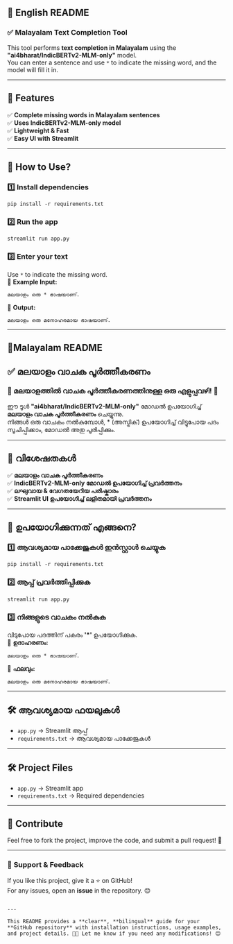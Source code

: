 
## 📜 **English README**  

### ✅ **Malayalam Text Completion Tool**
This tool performs **text completion in Malayalam** using the **"ai4bharat/IndicBERTv2-MLM-only"** model.  
You can enter a sentence and use `*` to indicate the missing word, and the model will fill it in.

---

## 🔧 **Features**  
✅ **Complete missing words in Malayalam sentences**  
✅ **Uses IndicBERTv2-MLM-only model**  
✅ **Lightweight & Fast**  
✅ **Easy UI with Streamlit**  

---

## 🚀 **How to Use?**  
### 1️⃣ **Install dependencies**
```
pip install -r requirements.txt
```

### 2️⃣ **Run the app**
```
streamlit run app.py
```

### 3️⃣ **Enter your text**
Use `*` to indicate the missing word.  
🔹 **Example Input:**  
   ```
   മലയാളം ഒരു * ഭാഷയാണ്.
   ```
🔹 **Output:**  
   ```
   മലയാളം ഒരു മനോഹരമായ ഭാഷയാണ്.
   ```

---


## **📜Malayalam README**  


## ✅ മലയാളം വാചക പൂർത്തീകരണം

### 🌟 മലയാളത്തിൽ വാചക പൂർത്തീകരണത്തിനുള്ള ഒരു എളുപ്പവഴി! 🚀

ഈ ടൂൾ **"ai4bharat/IndicBERTv2-MLM-only"** മോഡൽ ഉപയോഗിച്ച് **മലയാളം വാചക പൂർത്തീകരണം** ചെയ്യുന്നു.  
നിങ്ങൾ ഒരു വാചകം നൽകുമ്പോൾ, * (അസ്ട്രിക്) ഉപയോഗിച്ച് വിട്ടുപോയ പദം സൂചിപ്പിക്കാം, മോഡൽ അതു പൂരിപ്പിക്കും.

---

## 🔧 **വിശേഷതകൾ**  
✅ **മലയാളം വാചക പൂർത്തീകരണം**  
✅ **IndicBERTv2-MLM-only മോഡൽ ഉപയോഗിച്ച് പ്രവർത്തനം**  
✅ **ലഘുവായ & വേഗതയേറിയ പരിഷ്കാരം**  
✅ **Streamlit UI ഉപയോഗിച്ച് ലളിതമായി പ്രവർത്തനം**  

---

## 🚀 **ഉപയോഗിക്കുന്നത് എങ്ങനെ?**  
### 1️⃣ **ആവശ്യമായ പാക്കേജുകൾ ഇൻസ്റ്റാൾ ചെയ്യുക**
```
pip install -r requirements.txt
```

### 2️⃣ **ആപ്പ് പ്രവർത്തിപ്പിക്കുക**
```
streamlit run app.py
```

### 3️⃣ **നിങ്ങളുടെ വാചകം നൽകുക**
വിടുപോയ പദത്തിന് പകരം **'*'** ഉപയോഗിക്കുക.  
🔹 **ഉദാഹരണം:**  
   ```
   മലയാളം ഒരു * ഭാഷയാണ്.
   ```
🔹 **ഫലവും:**  
   ```
   മലയാളം ഒരു മനോഹരമായ ഭാഷയാണ്.
   ```

---

## 🛠 **ആവശ്യമായ ഫയലുകൾ**  
- `app.py` → Streamlit ആപ്പ്  
- `requirements.txt` → ആവശ്യമായ പാക്കേജുകൾ  

---

## 🛠 **Project Files**  
- `app.py` → Streamlit app  
- `requirements.txt` → Required dependencies  

---

## 🤝 **Contribute**
Feel free to fork the project, improve the code, and submit a pull request! 🚀  

---

### 📢 **Support & Feedback**
If you like this project, give it a ⭐ on GitHub!  
For any issues, open an **issue** in the repository. 😊  
```

---

This README provides a **clear**, **bilingual** guide for your **GitHub repository** with installation instructions, usage examples, and project details. 🚀🎉 Let me know if you need any modifications! 😊
